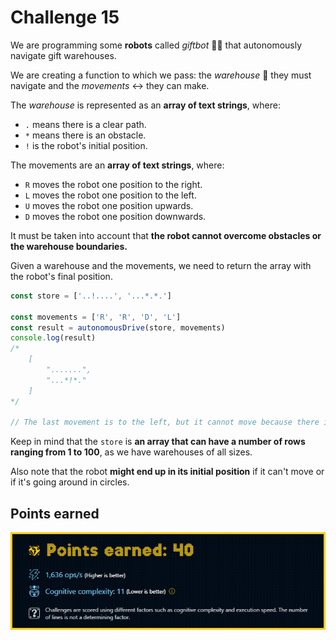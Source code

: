# Challenge 15

We are programming some **robots** called _giftbot_ 🤖🎁 that autonomously navigate gift warehouses.

We are creating a function to which we pass: the _warehouse_ 🏬 they must navigate and the _movements_ ↔️ they can make.

The _warehouse_ is represented as an **array of text strings**, where:

- `.` means there is a clear path.
- `*` means there is an obstacle.
- `!` is the robot's initial position.

The movements are an **array of text strings**, where:

- `R` moves the robot one position to the right.
- `L` moves the robot one position to the left.
- `U` moves the robot one position upwards.
- `D` moves the robot one position downwards.

It must be taken into account that **the robot cannot overcome obstacles or the warehouse boundaries.**

Given a warehouse and the movements, we need to return the array with the robot's final position.

```js
const store = ['..!....', '...*.*.']

const movements = ['R', 'R', 'D', 'L']
const result = autonomousDrive(store, movements)
console.log(result)
/*
    [
        ".......",
        "...*!*."
    ]
*/

// The last movement is to the left, but it cannot move because there is an obstacle.
```

Keep in mind that the `store` is **an array that can have a number of rows ranging from 1 to 100**, as we have warehouses of all sizes.

Also note that the robot **might end up in its initial position** if it can't move or if it's going around in circles.

## Points earned

![40 points](../../.github/15-challenge-score.png)
